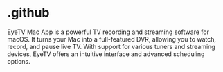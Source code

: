 # .github
EyeTV Mac App is a powerful TV recording and streaming software for macOS. It turns your Mac into a full-featured DVR, allowing you to watch, record, and pause live TV. With support for various tuners and streaming devices, EyeTV offers an intuitive interface and advanced scheduling options.
